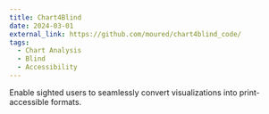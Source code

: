 ```yaml
---
title: Chart4Blind
date: 2024-03-01
external_link: https://github.com/moured/chart4blind_code/
tags:
  - Chart Analysis
  - Blind
  - Accessibility
---
```


Enable sighted users to seamlessly convert visualizations into print-accessible formats.

<!--more-->
